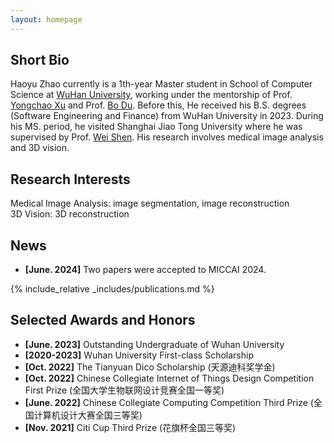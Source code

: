 ```yaml
---
layout: homepage
---
```


## Short Bio
Haoyu Zhao currently is a 1th-year Master student in School of Computer Science at [WuHan University](https://www.whu.edu.cn/), working under the mentorship of Prof. [Yongchao Xu](https://scholar.google.fr/citations?user=ArIg7-0AAAAJ&hl=fr) and Prof. [Bo Du](https://scholar.google.com/citations?user=Shy1gnMAAAAJ&hl=zh-CN&oi=ao). Before this, He received his B.S. degrees (Software Engineering and Finance) from WuHan University in 2023. During his MS. period, he visited Shanghai Jiao Tong University where he was supervised by Prof. [Wei Shen](https://scholar.google.com/citations?hl=zh-CN&user=Ae2kRCEAAAAJ). His research involves medical image analysis and 3D vision. 

## Research Interests
Medical Image Analysis: image segmentation, image reconstruction  
3D Vision: 3D reconstruction  



## News
- **[June. 2024]** Two papers were accepted to MICCAI 2024.


{% include_relative _includes/publications.md %}

## Selected Awards and Honors
- **[June. 2023]** Outstanding Undergraduate of Wuhan University   
- **[2020-2023]** Wuhan University First-class Scholarship  
- **[Oct. 2022]** The Tianyuan Dico Scholarship (天源迪科奖学金)     
- **[Oct. 2022]** Chinese Collegiate Internet of Things Design Competition First Prize (全国大学生物联网设计竞赛全国一等奖)   
- **[June. 2022]** Chinese Collegiate Computing Competition Third Prize (全国计算机设计大赛全国三等奖)   
- **[Nov. 2021]** Citi Cup Third Prize (花旗杯全国三等奖)   




